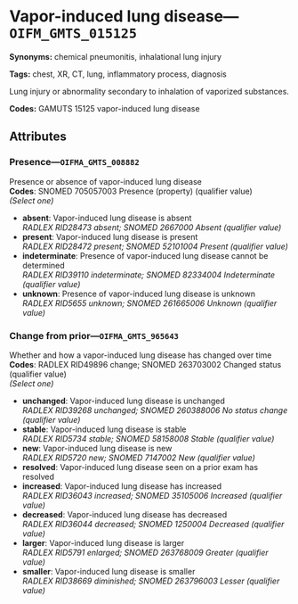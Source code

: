 # Vapor-induced lung disease—`OIFM_GMTS_015125`

**Synonyms:** chemical pneumonitis, inhalational lung injury

**Tags:** chest, XR, CT, lung, inflammatory process, diagnosis

Lung injury or abnormality secondary to inhalation of vaporized substances.

**Codes:** GAMUTS 15125 vapor-induced lung disease

## Attributes

### Presence—`OIFMA_GMTS_008882`

Presence or absence of vapor-induced lung disease  
**Codes**: SNOMED 705057003 Presence (property) (qualifier value)  
*(Select one)*

- **absent**: Vapor-induced lung disease is absent  
_RADLEX RID28473 absent; SNOMED 2667000 Absent (qualifier value)_
- **present**: Vapor-induced lung disease is present  
_RADLEX RID28472 present; SNOMED 52101004 Present (qualifier value)_
- **indeterminate**: Presence of vapor-induced lung disease cannot be determined  
_RADLEX RID39110 indeterminate; SNOMED 82334004 Indeterminate (qualifier value)_
- **unknown**: Presence of vapor-induced lung disease is unknown  
_RADLEX RID5655 unknown; SNOMED 261665006 Unknown (qualifier value)_

### Change from prior—`OIFMA_GMTS_965643`

Whether and how a vapor-induced lung disease has changed over time  
**Codes**: RADLEX RID49896 change; SNOMED 263703002 Changed status (qualifier value)  
*(Select one)*

- **unchanged**: Vapor-induced lung disease is unchanged  
_RADLEX RID39268 unchanged; SNOMED 260388006 No status change (qualifier value)_
- **stable**: Vapor-induced lung disease is stable  
_RADLEX RID5734 stable; SNOMED 58158008 Stable (qualifier value)_
- **new**: Vapor-induced lung disease is new  
_RADLEX RID5720 new; SNOMED 7147002 New (qualifier value)_
- **resolved**: Vapor-induced lung disease seen on a prior exam has resolved  
- **increased**: Vapor-induced lung disease has increased  
_RADLEX RID36043 increased; SNOMED 35105006 Increased (qualifier value)_
- **decreased**: Vapor-induced lung disease has decreased  
_RADLEX RID36044 decreased; SNOMED 1250004 Decreased (qualifier value)_
- **larger**: Vapor-induced lung disease is larger  
_RADLEX RID5791 enlarged; SNOMED 263768009 Greater (qualifier value)_
- **smaller**: Vapor-induced lung disease is smaller  
_RADLEX RID38669 diminished; SNOMED 263796003 Lesser (qualifier value)_